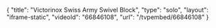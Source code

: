 {
    "title": "Victorinox Swiss Army Swivel Block",
    "type": "solo",
    "layout": "iframe-static",
    "videoId": "66846108",
    "url": "\/tvpembed\/66846108"
}